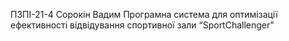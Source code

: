 ПЗПІ-21-4
Сорокін Вадим
Програмна система для оптимізації ефективності відвідування спортивної зали “SportChallenger”
